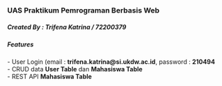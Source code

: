 <h3><b>UAS Praktikum Pemrograman Berbasis Web</b></h3>
<h5><b>Created By : Trifena Katrina / 72200379</b></h5>
<h5>Features</h5>
- User Login (email : <b>trifena.katrina@si.ukdw.ac.id</b>, password : <b>210494</b><br>
- CRUD data <b>User Table</b> dan <b>Mahasiswa Table</b><br>
- REST API <b>Mahasiswa Table</b>
